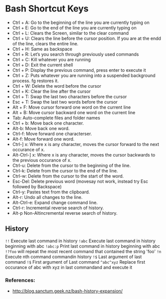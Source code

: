 # Bash Shortcut Keys

  * Ctrl + A: Go to the beginning of the line you are currently typing on
  * Ctrl + E: Go to the end of the line you are currently typing on
  * Ctrl + L: Clears the Screen, similar to the clear command
  * Ctrl + U: Clears the line before the cursor position. If you are at the endd of the line, clears the entire line.
  * Ctrl + H: Same as backspace
  * Ctrl + R: Let’s you search through previously used commands
  * Ctrl + C: Kill whatever you are running
  * Ctrl + D: Exit the current shell
  * Ctrl + P: Display the previous command, press enter to execute it
  * Ctrl + Z: Puts whatever you are running into a suspended background process. fg restores it.
  * Ctrl + W: Delete the word before the cursor
  * Ctrl + K: Clear the line after the cursor
  * Ctrl + T: Swap the last two characters before the cursor
  * Esc + T: Swap the last two words before the cursor
  * Alt + F: Move cursor forward one word on the current line
  * Alt + B: Move cursor backward one word on the current line
  * Tab: Auto-complete files and folder names
  * Ctrl + b: Move back one character.
  * Alt-b: Move back one word.
  * Ctrl-f: Move forward one characterser.
  * Alt-f: Move forward one word.
  * Ctrl-] x: Where x is any character, moves the cursor forward to the next occurance of x.
  * Alt-Ctrl-] x: Where x is any character, moves the cursor backwards to the previous occurance of x.
  * Ctrl-u: Delete from the cursor to the beginning of the line.
  * Ctrl-k: Delete from the cursor to the end of the line.
  * Ctrl-w: Delete from the cursor to the start of the word.
  * Esc-Del: Delete previous word (movesay not work, instead try Esc followed by Backspace)
  * Ctrl-y: Pastes text from the clipboard.
  * Alt-r: Undo all changes to the line.
  * Alt-Ctrl-e: Expand change command line.
  * Ctrl-r: Incremental reverse search of history.
  * Alt-p Non-Altincremental reverse search of history.


## History

`!!` Execute last command in history
`!abc` Execute last command in history beginning with abc
`!abc:p` Print last command in history beginning with abc
`!?foo` will repeat the most recent command that contained the string 'foo'
`!n` Execute nth command commandin history
`!$` Last argument of last command
`!$` First argument of Last command
`^abc^xyz` Replace first occurance of abc with xyz in last commandand and execute it 


### References:

  * http://blog.sanctum.geek.nz/bash-history-expansion/
